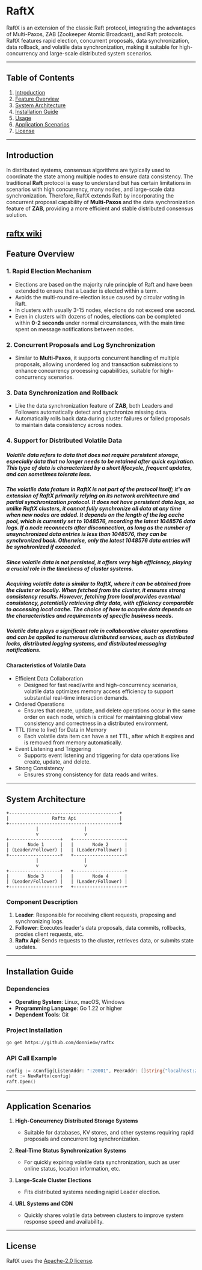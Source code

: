 # **RaftX**

RaftX is an extension of the classic Raft protocol, integrating the advantages of Multi-Paxos, ZAB (Zookeeper Atomic Broadcast), and Raft protocols. RaftX features rapid election, concurrent proposals, data synchronization, data rollback, and volatile data synchronization, making it suitable for high-concurrency and large-scale distributed system scenarios.

---

## **Table of Contents**

1. [Introduction](#introduction)
2. [Feature Overview](#feature-overview)
3. [System Architecture](#system-architecture)
4. [Installation Guide](#installation-guide)
5. [Usage](#usage)
6. [Application Scenarios](#application-scenarios)
7. [License](#license)

---

## **Introduction**

In distributed systems, consensus algorithms are typically used to coordinate the state among multiple nodes to ensure data consistency. The traditional **Raft** protocol is easy to understand but has certain limitations in scenarios with high concurrency, many nodes, and large-scale data synchronization. Therefore, RaftX extends Raft by incorporating the concurrent proposal capability of **Multi-Paxos** and the data synchronization feature of **ZAB**, providing a more efficient and stable distributed consensus solution.

[raftx wiki](https://tlnet.top/wiki/raftx)
---

## **Feature Overview**

### 1. **Rapid Election Mechanism**

- Elections are based on the majority rule principle of Raft and have been extended to ensure that a Leader is elected within a term.
- Avoids the multi-round re-election issue caused by circular voting in Raft.
- In clusters with usually 3-15 nodes, elections do not exceed one second.
- Even in clusters with dozens of nodes, elections can be completed within **0-2 seconds** under normal circumstances, with the main time spent on message notifications between nodes.

### 2. **Concurrent Proposals and Log Synchronization**

- Similar to **Multi-Paxos**, it supports concurrent handling of multiple proposals, allowing unordered log and transaction submissions to enhance concurrency processing capabilities, suitable for high-concurrency scenarios.

### 3. **Data Synchronization and Rollback**

- Like the data synchronization feature of **ZAB**, both Leaders and Followers automatically detect and synchronize missing data.
- Automatically rolls back data during cluster failures or failed proposals to maintain data consistency across nodes.

### 4. **Support for Distributed Volatile Data**
##### Volatile data refers to data that does not require persistent storage, especially data that no longer needs to be retained after quick expiration. This type of data is characterized by a short lifecycle, frequent updates, and can sometimes tolerate loss.
##### The volatile data feature in RaftX is not part of the protocol itself; it's an extension of RaftX primarily relying on its network architecture and partial synchronization protocol. It does not have persistent data logs, so unlike RaftX clusters, it cannot fully synchronize all data at any time when new nodes are added. It depends on the length of the log cache pool, which is currently set to 1048576, recording the latest 1048576 data logs. If a node reconnects after disconnection, as long as the number of unsynchronized data entries is less than 1048576, they can be synchronized back. Otherwise, only the latest 1048576 data entries will be synchronized if exceeded.
##### Since volatile data is not persisted, it offers very high efficiency, playing a crucial role in the timeliness of cluster systems.
##### Acquiring volatile data is similar to RaftX, where it can be obtained from the cluster or locally. When fetched from the cluster, it ensures strong consistency results. However, fetching from local provides eventual consistency, potentially retrieving dirty data, with efficiency comparable to accessing local cache. The choice of how to acquire data depends on the characteristics and requirements of specific business needs.
##### Volatile data plays a significant role in collaborative cluster operations and can be applied to numerous distributed services, such as distributed locks, distributed logging systems, and distributed messaging notifications.
#### Characteristics of Volatile Data
- Efficient Data Collaboration
   - Designed for fast read/write and high-concurrency scenarios, volatile data optimizes memory access efficiency to support substantial real-time interaction demands.
- Ordered Operations
   - Ensures that create, update, and delete operations occur in the same order on each node, which is critical for maintaining global view consistency and correctness in a distributed environment.
- TTL (time to live) for Data in Memory
   - Each volatile data item can have a set TTL, after which it expires and is removed from memory automatically.
- Event Listening and Triggering
   - Supports event listening and triggering for data operations like create, update, and delete.
- Strong Consistency
   - Ensures strong consistency for data reads and writes.

---

## **System Architecture**

```
+-----------------------------------------+
|                Raftx Api                |
+-----------------------------------------+
           |                 |
           v                 v
+-------------------+   +-------------------+
|       Node 1      |   |       Node 2      |
| (Leader/Follower) |   | (Leader/Follower) |
+-------------------+   +-------------------+
           |                 |
           v                 v
+-------------------+   +-------------------+
|       Node 3      |   |       Node 4      |
| (Leader/Follower) |   | (Leader/Follower) |
+-------------------+   +-------------------+
```

### **Component Description**

1. **Leader**: Responsible for receiving client requests, proposing and synchronizing logs.
2. **Follower**: Executes leader's data proposals, data commits, rollbacks, proxies client requests, etc.
3. **Raftx Api**: Sends requests to the cluster, retrieves data, or submits state updates.

---

## **Installation Guide**

### **Dependencies**

- **Operating System**: Linux, macOS, Windows
- **Programming Language**: Go 1.22 or higher
- **Dependent Tools**: Git

### **Project Installation**

```bash
go get https://github.com/donnie4w/raftx
```

### **API Call Example**

```go
config := &Config{ListenAddr: ":20001", PeerAddr: []string{"localhost:20001","localhost:20002","localhost:20003"}}
raft := NewRaftx(config)
raft.Open()
```

---

## **Application Scenarios**

1. **High-Concurrency Distributed Storage Systems**
   - Suitable for databases, KV stores, and other systems requiring rapid proposals and concurrent log synchronization.

2. **Real-Time Status Synchronization Systems**
   - For quickly expiring volatile data synchronization, such as user online status, location information, etc.

3. **Large-Scale Cluster Elections**
   - Fits distributed systems needing rapid Leader election.

4. **URL Systems and CDN**
   - Quickly shares volatile data between clusters to improve system response speed and availability.

---

## **License**

RaftX uses the [Apache-2.0 license](https://github.com/donnie4w/raftx?tab=Apache-2.0-1-ov-file#readme).